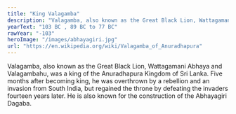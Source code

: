 ```yaml
---
title: "King Valagamba"
description: "Valagamba, also known as the Great Black Lion, Wattagamani Abhaya and Valagambahu, was a king of the Anuradhapura Kingdom of Sri Lanka. Five months after becoming king, he was overthrown by a rebellion and an invasion from South India, but regained the throne by defeating the invaders fourteen years later. He is also known for the construction of the Abhayagiri Dagaba."
yearText: "103 BC , 89 BC to 77 BC"
rawYear: "-103"
heroImage: "/images/abhayagiri.jpg"
url: "https://en.wikipedia.org/wiki/Valagamba_of_Anuradhapura"
---
```


Valagamba, also known as the Great Black Lion, Wattagamani Abhaya and Valagambahu, was a king of the Anuradhapura Kingdom of Sri Lanka. Five months after becoming king, he was overthrown by a rebellion and an invasion from South India, but regained the throne by defeating the invaders fourteen years later. He is also known for the construction of the Abhayagiri Dagaba.
